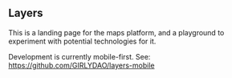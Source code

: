 ## Layers

This is a landing page for the maps platform, and a playground to experiment with potential technologies for it.

Development is currently mobile-first. See: https://github.com/GIRLYDAO/layers-mobile

